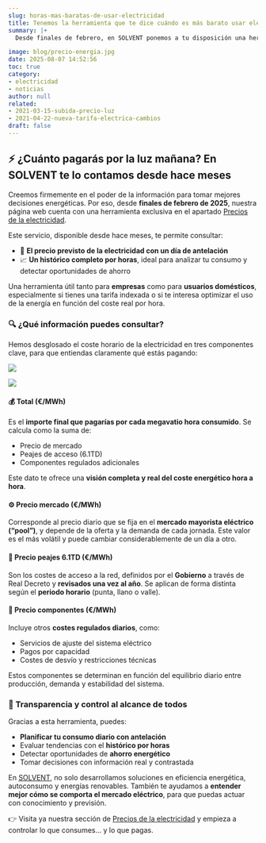 ```yaml
---
slug: horas-mas-baratas-de-usar-electricidad
title: Tenemos la herramienta que te dice cuándo es más barato usar electricidad
summary: |+
  Desde finales de febrero, en SOLVENT ponemos a tu disposición una herramienta actualizada que te permite consultar el precio de la electricidad para el día siguiente, hora a hora, así como acceder a un histórico detallado de precios. Desglosamos el coste total de la energía en sus tres componentes clave: precio de mercado, peajes 6.1TD y componentes regulados, para que sepas exactamente qué estás pagando y por qué. Una herramienta útil, clara y diseñada para ayudarte a gestionar mejor tu consumo energético.

image: blog/precio-energia.jpg
date: 2025-08-07 14:52:56
toc: true
category:
- electricidad
- noticias
author: null
related:
- 2021-03-15-subida-precio-luz
- 2021-04-22-nueva-tarifa-electrica-cambios
draft: false
---
```

## ⚡ ¿Cuánto pagarás por la luz mañana? En SOLVENT te lo contamos desde hace meses

Creemos firmemente en el poder de la información para tomar mejores decisiones energéticas. Por eso, desde **finales de febrero de 2025**, nuestra página web cuenta con una herramienta exclusiva en el apartado [Precios de la electricidad](/precio-electricidad/).

Este servicio, disponible desde hace meses, te permite consultar:

- 📅 **El precio previsto de la electricidad con un día de antelación**
- 📈 **Un histórico completo por horas**, ideal para analizar tu consumo y detectar oportunidades de ahorro

Una herramienta útil tanto para **empresas** como para **usuarios domésticos**, especialmente si tienes una tarifa indexada o si te interesa optimizar el uso de la energía en función del coste real por hora.

### 🔍 ¿Qué información puedes consultar?

Hemos desglosado el coste horario de la electricidad en tres componentes clave, para que entiendas claramente qué estás pagando:

![](blog/grafico.png)

![](blog/grafico-leyenda.png)

#### 💰 Total (€/MWh)

Es el **importe final que pagarías por cada megavatio hora consumido**. Se calcula como la suma de:

- Precio de mercado
- Peajes de acceso (6.1TD)
- Componentes regulados adicionales

Este dato te ofrece una **visión completa y real del coste energético hora a hora**.

#### ⚙️ Precio mercado (€/MWh)

Corresponde al precio diario que se fija en el **mercado mayorista eléctrico (“pool”)**, y depende de la oferta y la demanda de cada jornada. Este valor es el más volátil y puede cambiar considerablemente de un día a otro.

#### 🔌 Precio peajes 6.1TD (€/MWh)

Son los costes de acceso a la red, definidos por el **Gobierno** a través de Real Decreto y **revisados una vez al año**. Se aplican de forma distinta según el **periodo horario** (punta, llano o valle).

#### 🔧 Precio componentes (€/MWh)

Incluye otros **costes regulados diarios**, como:

- Servicios de ajuste del sistema eléctrico
- Pagos por capacidad
- Costes de desvío y restricciones técnicas

Estos componentes se determinan en función del equilibrio diario entre producción, demanda y estabilidad del sistema.

### 📲 Transparencia y control al alcance de todos

Gracias a esta herramienta, puedes:

- **Planificar tu consumo diario con antelación**
- Evaluar tendencias con el **histórico por horas**
- Detectar oportunidades de **ahorro energético**
- Tomar decisiones con información real y contrastada

En [SOLVENT](/nosotros/), no solo desarrollamos soluciones en eficiencia energética, autoconsumo y energías renovables. También te ayudamos a **entender mejor cómo se comporta el mercado eléctrico**, para que puedas actuar con conocimiento y previsión.

👉 Visita ya nuestra sección de [Precios de la electricidad](/precio-electricidad/)  y empieza a controlar lo que consumes… y lo que pagas.
